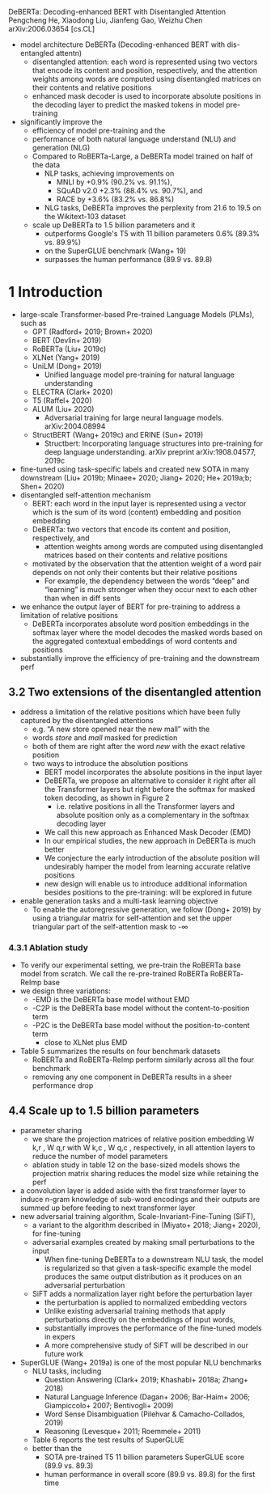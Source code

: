DeBERTa: Decoding-enhanced BERT with Disentangled Attention
Pengcheng He, Xiaodong Liu, Jianfeng Gao, Weizhu Chen
arXiv:2006.03654 [cs.CL]

* model architecture DeBERTa (Decoding-enhanced BERT with dis-entangled attentn)
  * disentangled attention: each word is represented using two vectors that
    encode its content and position, respectively, and
    the attention weights among words are computed using disentangled matrices
    on their contents and relative positions
  * enhanced mask decoder is used to incorporate absolute positions in the
    decoding layer to predict the masked tokens in model pre-training
* significantly improve the
  * efficiency of model pre-training and the
  * performance of both natural language understand (NLU) and generation (NLG)
  * Compared to RoBERTa-Large, a DeBERTa model trained on half of the data
    * NLP tasks, achieving improvements on
      * MNLI by     +0.9% (90.2% vs. 91.1%),
      * SQuAD v2.0  +2.3% (88.4% vs. 90.7%), and
      * RACE by     +3.6% (83.2% vs. 86.8%)
    * NLG tasks, DeBERTa improves the perplexity
      from 21.6 to 19.5 on the Wikitext-103 dataset
  * scale up DeBERTa to 1.5 billion parameters and it
    * outperforms Google's T5 with 11 billion parameters 0.6% (89.3% vs. 89.9%)
    * on the SuperGLUE benchmark (Wang+ 19)
    * surpasses the human performance (89.9 vs. 89.8)

# 1 Introduction

* large-scale Transformer-based Pre-trained Language Models (PLMs), such as
  * GPT (Radford+ 2019; Brown+ 2020)
  * BERT (Devlin+ 2019)
  * RoBERTa (Liu+ 2019c)
  * XLNet (Yang+ 2019)
  * UniLM (Dong+ 2019)
    * Unified language model pre-training for natural language understanding
  * ELECTRA (Clark+ 2020)
  * T5 (Raffel+ 2020)
  * ALUM (Liu+ 2020)
    * Adversarial training for large neural language models. arXiv:2004.08994
  * StructBERT (Wang+ 2019c) and ERINE (Sun+ 2019)
    * Structbert: Incorporating language structures into pre-training
      for deep language understanding. arXiv preprint arXiv:1908.04577, 2019c
* fine-tuned using task-specific labels and created new SOTA in many downstream
  (Liu+ 2019b; Minaee+ 2020; Jiang+ 2020; He+ 2019a;b; Shen+ 2020)
* disentangled self-attention mechanism
  * BERT: each word in the input layer is represented using a vector which is
    the sum of its word (content) embedding and position embedding
  * DeBERTa: two vectors that encode its content and position, respectively, and
    * attention weights among words are computed using disentangled matrices
      based on their contents and relative positions
  * motivated by the observation that the
    attention weight of a word pair depends on not only their contents but
    their relative positions
    * For example, the dependency between the words “deep” and “learning” is
      much stronger when they occur next to each other than when in diff sents
* we enhance the output layer of BERT for pre-training to address a limitation
  of relative positions
  * DeBERTa incorporates absolute word position embeddings in the softmax layer
    where the model decodes the masked words based on the aggregated contextual
    embeddings of word contents and positions
* substantially improve the efficiency of pre-training and the downstream perf

## 3.2 Two extensions of the disentangled attention

* address a limitation of the relative positions which have been fully captured
  by the disentangled attentions
  * e.g. “A new store opened near the new mall” with the
  * words _store_ and _mall_ masked for prediction
  * both of them are right after the word _new_ with the exact relative position
  * two ways to introduce the absolution positions
    * BERT model incorporates the absolute positions in the input layer
    * DeBERTa, we propose an alternative to consider it
      right after all the Transformer layers but
      right before the softmax for masked token decoding, as shown in Figure 2
      * i.e. relative positions in all the Transformer layers and
        absolute position only as a complementary in the softmax decoding layer
    * We call this new approach as Enhanced Mask Decoder (EMD)
    * In our empirical studies, the new approach in DeBERTa is much better
    * We conjecture the early introduction of the absolute position will
      undesirably hamper the model from learning accurate relative positions
    * new design will enable us to introduce additional information besides
      positions to the pre-training: will be explored in future
* enable generation tasks and a multi-task learning objective
  * To enable the autoregressive generation, we follow (Dong+ 2019) by using a
    triangular matrix for self-attention and
    set the upper triangular part of the self-attention mask to -∞

### 4.3.1 Ablation study

* To verify our experimental setting, we pre-train the RoBERTa base model from
  scratch. We call the re-pre-trained RoBERTa RoBERTa-ReImp base
* we design three variations:
  * -EMD is the DeBERTa base model without EMD
  * -C2P is the DeBERTa base model without the content-to-position term
  * -P2C is the DeBERTa base model without the position-to-content term
    * close to XLNet plus EMD
* Table 5 summarizes the results on four benchmark datasets
  * RoBERTa and RoBERTa-ReImp perform similarly across all the four benchmark
  * removing any one component in DeBERTa results in a sheer performance drop

## 4.4 Scale up to 1.5 billion parameters

* parameter sharing
  * we share the projection matrices of relative position embedding
    W k,r , W q,r with W k,c , W q,c , respectively, in all attention layers
    to reduce the number of model parameters
  * ablation study in table 12 on the base-sized models shows the
    projection matrix sharing reduces the model size while retaining the perf
* a convolution layer is added aside with the first transformer layer
  to induce n-gram knowledge of sub-word encodings and
  their outputs are summed up before feeding to next transformer layer
* new adversarial training algorithm, Scale-Invariant-Fine-Tuning (SiFT),
  * a variant to the algorithm described in (Miyato+ 2018; Jiang+ 2020), for
    fine-tuning
  * adversarial examples created by making small perturbations to the input
    * When fine-tuning DeBERTa to a downstream NLU task, the model is
      regularized so that given a task-specific example the model produces the
      same output distribution as it produces on an adversarial perturbation
  * SiFT adds a normalization layer right before the perturbation layer
    * the perturbation is applied to normalized embedding vectors
    * Unlike existing adversarial training methods
      that apply perturbations directly on the embeddings of input words,
    * substantially improves the performance of the fine-tuned models in expers
    * A more comprehensive study of SiFT will be described in our future work
* SuperGLUE (Wang+ 2019a) is one of the most popular NLU benchmarks
  * NLU tasks, including
    * Question Answering (Clark+ 2019; Khashabi+ 2018a; Zhang+ 2018)
    * Natural Language Inference
      (Dagan+ 2006; Bar-Haim+ 2006; Giampiccolo+ 2007; Bentivogli+ 2009)
    * Word Sense Disambiguation (Pilehvar & Camacho-Collados, 2019)
    * Reasoning (Levesque+ 2011; Roemmele+ 2011)
  * Table 6 reports the test results of SuperGLUE
  * better than the
    * SOTA pre-trained T5 11 billion parameters SuperGLUE score (89.9 vs. 89.3)
    * human performance in overall score (89.9 vs. 89.8) for the first time
